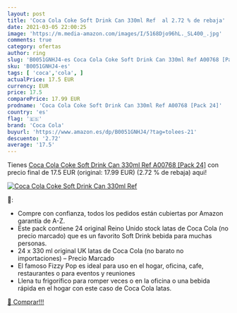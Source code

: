```yaml
---
layout: post
title: 'Coca Cola Coke Soft Drink Can 330ml Ref  al 2.72 % de rebaja'
date: 2021-03-05 22:00:25
image: 'https://m.media-amazon.com/images/I/5168Djo96hL._SL400_.jpg'
comments: true
category: ofertas
author: ring
slug: 'B0051GNHJ4-es Coca Cola Coke Soft Drink Can 330ml Ref A00768 [Pack 24]'
sku: 'B0051GNHJ4-es'
tags: [ 'coca','cola', ]
actualPrice: 17.5 EUR
currency: EUR
price: 17.5
comparePrice: 17.99 EUR
prodname: 'Coca Cola Coke Soft Drink Can 330ml Ref A00768 [Pack 24]'
country: 'es'
flag: '🇪🇸'
brand: 'Coca Cola'
buyurl: 'https://www.amazon.es/dp/B0051GNHJ4/?tag=tolees-21'
descuento: '2.72'
average: '17.5'
---
```


Tienes [Coca Cola Coke Soft Drink Can 330ml Ref A00768 [Pack 24]](https://www.amazon.es/dp/B0051GNHJ4/?tag=tolees-21) con precio final de  17.5 EUR (original: 17.99 EUR) (2.72 %  de rebaja) aqui!

[![Coca Cola Coke Soft Drink Can 330ml Ref ](https://m.media-amazon.com/images/I/5168Djo96hL._SL400_.jpg)](https://www.amazon.es/dp/B0051GNHJ4/?tag=tolees-21)

🔎:

- Compre con confianza, todos los pedidos están cubiertas por Amazon garantía de A-Z.
- Este pack contiene 24 original Reino Unido stock latas de Coca Cola (no precio marcado) que es un favorito Soft Drink bebida para muchas personas.
- 24 x 330 ml original UK latas de Coca Cola (no barato no importaciones) – Precio Marcado
- El famoso Fizzy Pop es ideal para uso en el hogar, oficina, cafe, restaurantes o para eventos y reuniones
- Llena tu frigorífico para romper veces o en la oficina o una bebida rápida en el hogar con este caso de Coca Cola latas.

[🛒 Comprar!!!](https://www.amazon.es/dp/B0051GNHJ4/?tag=tolees-21)
